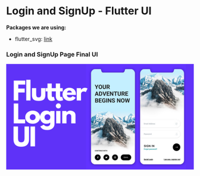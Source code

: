 # Login and SignUp - Flutter UI

**Packages we are using:**

- flutter_svg: [link](https://pub.dev/packages/flutter_svg)


### Login and SignUp Page Final UI

![App UI](/ui.png)
